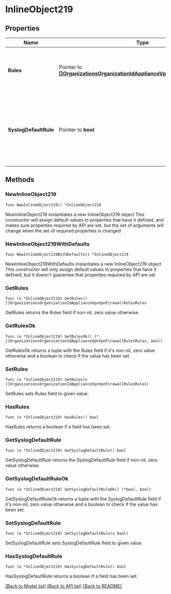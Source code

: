 # InlineObject219

## Properties

Name | Type | Description | Notes
------------ | ------------- | ------------- | -------------
**Rules** | Pointer to [**[]OrganizationsOrganizationIdApplianceVpnVpnFirewallRulesRules**](OrganizationsOrganizationIdApplianceVpnVpnFirewallRulesRules.md) | An ordered array of the firewall rules (not including the default rule) | [optional] 
**SyslogDefaultRule** | Pointer to **bool** | Log the special default rule (boolean value - enable only if you&#39;ve configured a syslog server) (optional) | [optional] 

## Methods

### NewInlineObject219

`func NewInlineObject219() *InlineObject219`

NewInlineObject219 instantiates a new InlineObject219 object
This constructor will assign default values to properties that have it defined,
and makes sure properties required by API are set, but the set of arguments
will change when the set of required properties is changed

### NewInlineObject219WithDefaults

`func NewInlineObject219WithDefaults() *InlineObject219`

NewInlineObject219WithDefaults instantiates a new InlineObject219 object
This constructor will only assign default values to properties that have it defined,
but it doesn't guarantee that properties required by API are set

### GetRules

`func (o *InlineObject219) GetRules() []OrganizationsOrganizationIdApplianceVpnVpnFirewallRulesRules`

GetRules returns the Rules field if non-nil, zero value otherwise.

### GetRulesOk

`func (o *InlineObject219) GetRulesOk() (*[]OrganizationsOrganizationIdApplianceVpnVpnFirewallRulesRules, bool)`

GetRulesOk returns a tuple with the Rules field if it's non-nil, zero value otherwise
and a boolean to check if the value has been set.

### SetRules

`func (o *InlineObject219) SetRules(v []OrganizationsOrganizationIdApplianceVpnVpnFirewallRulesRules)`

SetRules sets Rules field to given value.

### HasRules

`func (o *InlineObject219) HasRules() bool`

HasRules returns a boolean if a field has been set.

### GetSyslogDefaultRule

`func (o *InlineObject219) GetSyslogDefaultRule() bool`

GetSyslogDefaultRule returns the SyslogDefaultRule field if non-nil, zero value otherwise.

### GetSyslogDefaultRuleOk

`func (o *InlineObject219) GetSyslogDefaultRuleOk() (*bool, bool)`

GetSyslogDefaultRuleOk returns a tuple with the SyslogDefaultRule field if it's non-nil, zero value otherwise
and a boolean to check if the value has been set.

### SetSyslogDefaultRule

`func (o *InlineObject219) SetSyslogDefaultRule(v bool)`

SetSyslogDefaultRule sets SyslogDefaultRule field to given value.

### HasSyslogDefaultRule

`func (o *InlineObject219) HasSyslogDefaultRule() bool`

HasSyslogDefaultRule returns a boolean if a field has been set.


[[Back to Model list]](../README.md#documentation-for-models) [[Back to API list]](../README.md#documentation-for-api-endpoints) [[Back to README]](../README.md)


